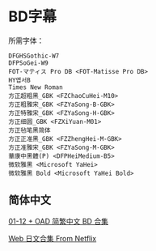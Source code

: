 # BD字幕

所需字体：
```
DFGHSGothic-W7
DFPSoGei-W9
FOT-マティス Pro DB <FOT-Matisse Pro DB>
HY엽서B
Times New Roman
方正超粗黑_GBK <FZChaoCuHei-M10>
方正粗雅宋_GBK <FZYaSong-B-GBK>
方正特雅宋_GBK <FZYaSong-H-GBK>
方正细圆_GBK <FZXiYuan-M01>
方正毡笔黑简体
方正正准黑_GBK <FZZhengHei-M-GBK>
方正准雅宋_GBK <FZYaSong-M-GBK>
華康中黑體(P) <DFPHeiMedium-B5>
微软雅黑 <Microsoft YaHei>
微软雅黑 Bold <Microsoft YaHei Bold>
```

## 简体中文

[01-12 + OAD 简繁中文 BD 合集](https://github.com/Nekomoekissaten-SUB/Nekomoekissaten-Storage/releases/download/subtitles_pkg/Kekkai-Sensen-Beyond_BD_zho.7z)

[Web 日文合集 From Netflix](https://github.com/Nekomoekissaten-SUB/Nekomoekissaten-Storage/releases/download/subtitle_jpn/Kekkai-Sensen-Beyond_jpn_NFLX.7z)
